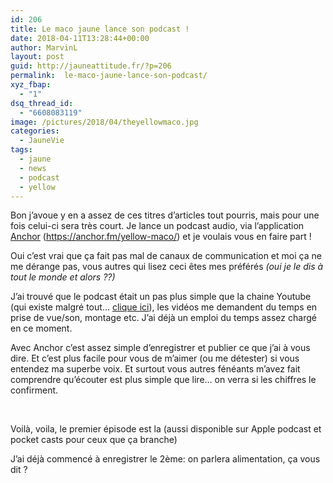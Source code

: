 ```yaml
---
id: 206
title: Le maco jaune lance son podcast !
date: 2018-04-11T13:28:44+00:00
author: MarvinL
layout: post
guid: http://jauneattitude.fr/?p=206
permalink:  le-maco-jaune-lance-son-podcast/
xyz_fbap:
  - "1"
dsq_thread_id:
  - "6608083119"
image: /pictures/2018/04/theyellowmaco.jpg
categories:
  - JauneVie
tags:
  - jaune
  - news
  - podcast
  - yellow
---
```

Bon j&rsquo;avoue y en a assez de ces titres d&rsquo;articles tout pourris, mais pour une fois celui-ci sera très court. Je lance un podcast audio, via l&rsquo;application [Anchor](https://anchor.fm/yellow-maco/) (<https://anchor.fm/yellow-maco/>) et je voulais vous en faire part !

Oui c&rsquo;est vrai que ça fait pas mal de canaux de communication et moi ça ne me dérange pas, vous autres qui lisez ceci êtes mes préférés _(oui je le dis à tout le monde et alors ??)_

J&rsquo;ai trouvé que le podcast était un pas plus simple que la chaine Youtube (qui existe malgré tout… [clique ici](https://www.youtube.com/channel/UC4b9BIgf07NzGhrdL2zpQ8w)), les vidéos me demandent du temps en prise de vue/son, montage etc. J&rsquo;ai déjà un emploi du temps assez chargé en ce moment.

Avec Anchor c&rsquo;est assez simple d&rsquo;enregistrer et publier ce que j&rsquo;ai à vous dire. Et c&rsquo;est plus facile pour vous de m&rsquo;aimer (ou me détester) si vous entendez ma superbe voix. Et surtout vous autres fénéants m&rsquo;avez fait comprendre qu&rsquo;écouter est plus simple que lire… on verra si les chiffres le confirment.

&nbsp;

Voilà, voila, le premier épisode est la (aussi disponible sur Apple podcast et pocket casts pour ceux que ça branche)

J&rsquo;ai déjà commencé à enregistrer le 2ème: on parlera alimentation, ça vous dit ?

<p style="text-align: center;">
</p>
